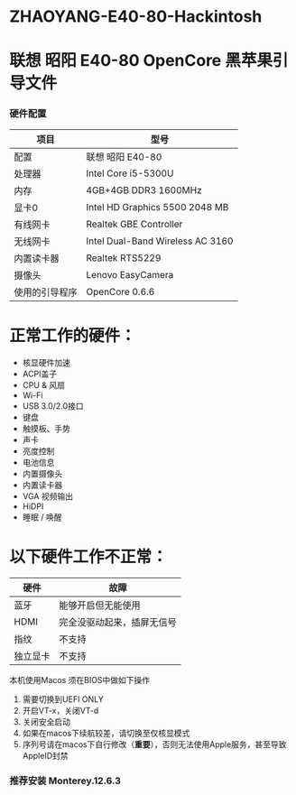 # ZHAOYANG-E40-80-Hackintosh
# 联想 昭阳 E40-80 OpenCore 黑苹果引导文件
### 硬件配置

| 项目 | 型号 |
| ------------ | ------------ |
| 配置 | 联想 昭阳 E40-80 |
| 处理器 | Intel Core i5-5300U |
| 内存 | 4GB+4GB DDR3 1600MHz |
| 显卡0 | Intel HD Graphics 5500 2048 MB |
| 有线网卡 | Realtek GBE Controller |
| 无线网卡 | Intel Dual-Band Wireless AC 3160 |
| 内置读卡器 | Realtek RTS5229 |
| 摄像头 | Lenovo EasyCamera |
| 使用的引导程序 | OpenCore 0.6.6 |

# 正常工作的硬件：
- 核显硬件加速
- ACPI盖子
- CPU & 风扇
- Wi-Fi
- USB 3.0/2.0接口
- 键盘
- 触摸板、手势
- 声卡
- 亮度控制
- 电池信息
- 内置摄像头
- 内置读卡器
- VGA 视频输出
- HiDPI
- 睡眠 / 唤醒

# 以下硬件工作不正常：

| 硬件 | 故障 |
| ------------ | ------------ |
| 蓝牙 | 能够开启但无能使用  |
| HDMI | 完全没驱动起来，插屏无信号 |
| 指纹 | 不支持  |
| 独立显卡 | 不支持 |

本机使用Macos 须在BIOS中做如下操作
1. 需要切换到UEFI ONLY
2. 开启VT-x，关闭VT-d
3. 关闭安全启动
4. 如果在macos下续航较差，请切换至仅核显模式
5. 序列号请在macos下自行修改（**重要**），否则无法使用Apple服务，甚至导致AppleID封禁

### 推荐安装 Monterey.12.6.3 